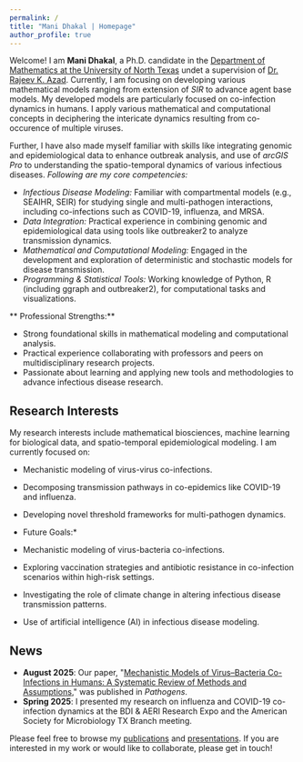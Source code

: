 ```yaml
---
permalink: /
title: "Mani Dhakal | Homepage"
author_profile: true
---
```


Welcome! I am **Mani Dhakal**, a Ph.D. candidate in the [Department of Mathematics at the University of North Texas](https://math.unt.edu/) undet a supervision of [Dr. Rajeev K. Azad](https://scholars.unt.edu/en/persons/rajeev-azad). Currently, I am focusing on developing various mathematical models ranging from extension of *SIR* to advance agent base models. My developed models are particularly focused on co-infection dynamics in humans. I apply various mathematical and computational concepts in deciphering the intericate dynamics resulting from co-occurence of multiple viruses.

Further, I have also made myself familiar with skills like integrating genomic and epidemiological data to enhance outbreak analysis, and  use of *arcGIS Pro* to understanding the spatio-temporal dynamics of various infectious diseases.
*Following are my core competencies:*
* *Infectious Disease Modeling:* Familiar with compartmental models (e.g., SEAIHR, SEIR) for studying single and multi-pathogen interactions, including co-infections such as COVID-19, influenza, and MRSA.
* *Data Integration:* Practical experience in combining genomic and epidemiological data using tools like outbreaker2 to analyze transmission dynamics.
* *Mathematical and Computational Modeling:* Engaged in the development and exploration of deterministic and stochastic models for disease transmission.
* *Programming & Statistical Tools:* Working knowledge of Python, R (including ggraph and outbreaker2), for computational tasks and visualizations.

** Professional Strengths:**
* Strong foundational skills in mathematical modeling and computational analysis.
* Practical experience collaborating with professors and peers on multidisciplinary research projects.
* Passionate about learning and applying new tools and methodologies to advance infectious disease research.


## Research Interests

My research interests include mathematical biosciences, machine learning for biological data, and spatio-temporal epidemiological modeling. I am currently focused on:
* Mechanistic modeling of virus-virus co-infections.
* Decomposing transmission pathways in co-epidemics like COVID-19 and influenza.
* Developing novel threshold frameworks for multi-pathogen dynamics.
  
* Future Goals:*
* Mechanistic modeling of virus-bacteria co-infections.
* Exploring vaccination strategies and antibiotic resistance in co-infection scenarios within high-risk settings.
* Investigating the role of climate change in altering infectious disease transmission patterns.
* Use of artificial intelligence (AI) in infectious disease modeling.


## News
* **August 2025**: Our paper, "[Mechanistic Models of Virus–Bacteria Co-Infections in Humans: A Systematic Review of Methods and Assumptions](https://doi.org/10.3390/pathogens14080830)," was published in *Pathogens*.
* **Spring 2025**: I presented my research on influenza and COVID-19 co-infection dynamics at the BDI & AERI Research Expo and the American Society for Microbiology TX Branch meeting.

Please feel free to browse my [publications](https://manidhakal.github.io/publications/) and [presentations](https://manidhakal.github.io/talks/). If you are interested in my work or would like to collaborate, please get in touch!
